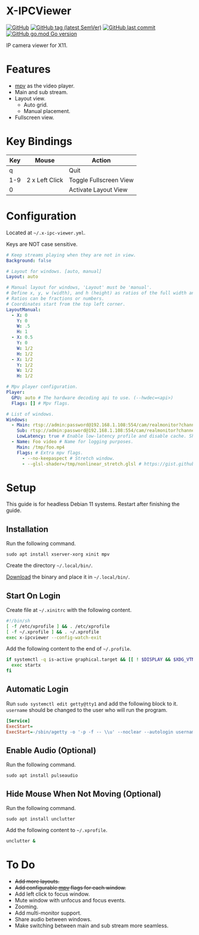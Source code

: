 # X-IPCViewer

[![GitHub](https://img.shields.io/github/license/itsnotgoodname/x-ipcviewer)](./LICENSE)
[![GitHub tag (latest SemVer)](https://img.shields.io/github/v/tag/itsnotgoodname/x-ipcviewer)](https://github.com/ItsNotGoodName/x-ipcviewer/tags)
[![GitHub last commit](https://img.shields.io/github/last-commit/itsnotgoodname/x-ipcviewer)](https://github.com/ItsNotGoodName/x-ipcviewer)
[![GitHub go.mod Go version](https://img.shields.io/github/go-mod/go-version/itsnotgoodname/x-ipcviewer)](./go.mod)

IP camera viewer for X11.

# Features

- [mpv](https://mpv.io) as the video player.
- Main and sub stream.
- Layout view.
  - Auto grid.
  - Manual placement.
- Fullscreen view.

# Key Bindings

| Key | Mouse          | Action                 |
| --- | -------------- | ---------------------- |
| q   |                | Quit                   |
| 1-9 | 2 x Left Click | Toggle Fullscreen View |
| 0   |                | Activate Layout View   |

# Configuration

Located at `~/.x-ipc-viewer.yml`.

Keys are NOT case sensitive.

```yaml
# Keep streams playing when they are not in view.
Background: false

# Layout for windows. [auto, manual]
Layout: auto

# Manual layout for windows, 'Layout' must be 'manual'.
# Define x, y, w (width), and h (height) as ratios of the full width and height.
# Ratios can be fractions or numbers.
# Coordinates start from the top left corner.
LayoutManual:
  - X: 0
    Y: 0
    W: .5
    H: 1
  - X: 0.5
    Y: 0
    W: 1/2
    H: 1/2
  - X: 1/2
    Y: 1/2
    W: 1/2
    H: 1/2

# Mpv player configuration.
Player:
  GPU: auto # The hardware decoding api to use. (--hwdec=<api>)
  Flags: [] # Mpv flags.

# List of windows.
Windows:
  - Main: rtsp://admin:password@192.168.1.108:554/cam/realmonitor?channel=1&subtype=0 # Main stream used in fullscreen and/or normal view.
    Sub: rtsp://admin:password@192.168.1.108:554/cam/realmonitor?channel=1&subtype=1 # Sub stream used in normal view. (optional)
    LowLatency: true # Enable low-latency profile and disable cache. Should be used for streams from IP cameras.
  - Name: Foo video # Name for logging purposes.
    Main: /tmp/foo.mp4
    Flags: # Extra mpv flags.
      - --no-keepaspect # Stretch window.
      - --glsl-shader=/tmp/nonlinear_stretch.glsl # https://gist.github.com/sarahzrf/c9909aee70e3656895820f20ac395956
```

# Setup

This guide is for headless Debian 11 systems. Restart after finishing the guide.

## Installation

Run the following command.

```
sudo apt install xserver-xorg xinit mpv
```

Create the directory `~/.local/bin/`.

[Download](https://github.com/ItsNotGoodName/x-ipcviewer/releases/latest) the binary and place it in `~/.local/bin/`.

## Start On Login

Create file at `~/.xinitrc` with the following content.

```sh
#!/bin/sh
[ -f /etc/xprofile ] && . /etc/xprofile
[ -f ~/.xprofile ] && . ~/.xprofile
exec x-ipcviewer --config-watch-exit
```

Add the following content to the end of `~/.profile`.

```sh
if systemctl -q is-active graphical.target && [[ ! $DISPLAY && $XDG_VTNR -eq 1 ]]; then
  exec startx
fi
```

## Automatic Login

Run `sudo systemctl edit getty@tty1` and add the following block to it.
`username` should be changed to the user who will run the program.

```ini
[Service]
ExecStart=
ExecStart=-/sbin/agetty -o '-p -f -- \\u' --noclear --autologin username %I $TERM
```

## Enable Audio (Optional)

Run the following command.

```shell
sudo apt install pulseaudio
```

## Hide Mouse When Not Moving (Optional)

Run the following command.

```shell
sudo apt install unclutter
```

Add the following content to `~/.xprofile`.

```sh
unclutter &
```

# To Do

- ~~Add more layouts.~~
- ~~Add configurable [mpv](https://mpv.io) flags for each window.~~
- Add left click to focus window.
- Mute window with unfocus and focus events.
- Zooming.
- Add multi-monitor support.
- Share audio between windows.
- Make switching between main and sub stream more seamless.
